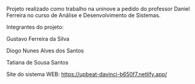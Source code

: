 Projeto realizado como trabalho na uninove a pedido do professor Daniel Ferreira no curso de Análise e Desenvolvimento de Sistemas.

Integrantes do projeto:

Gustavo Ferreira da Silva

Diogo Nunes Alves dos Santos

Tatiana de Sousa Santos


Site do sistema WEB: https://upbeat-davinci-b650f7.netlify.app/
